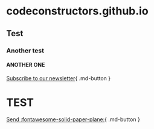 # codeconstructors.github.io

## Test


### Another test

#### ANOTHER ONE
[Subscribe to our newsletter](#){ .md-button }

# TEST
 [Send :fontawesome-solid-paper-plane:](#){ .md-button }